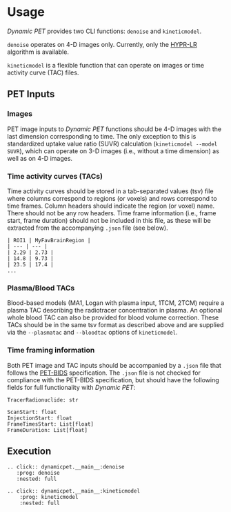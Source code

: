 # Usage

_Dynamic PET_ provides two CLI functions: `denoise` and `kineticmodel`.

`denoise` operates on 4-D images only.
Currently, only the [HYPR-LR] algorithm is available.

`kineticmodel` is a flexible function that can operate on images or time activity curve (TAC) files.

## PET Inputs

### Images

PET image inputs to _Dynamic PET_ functions should be 4-D images with the last dimension corresponding to time.
The only exception to this is standardized uptake value ratio (SUVR) calculation (`kineticmodel --model SUVR`), which can operate on 3-D images (i.e., without a time dimension) as well as on 4-D images.

### Time activity curves (TACs)

Time activity curves should be stored in a tab-separated values (tsv) file where
columns correspond to regions (or voxels) and rows correspond to time frames.
Column headers should indicate the region (or voxel) name.
There should not be any row headers.
Time frame information (i.e., frame start, frame duration) should not be included
in this file, as these will be extracted from the accompanying `.json` file (see below).

```{note} **Example TAC file content**
| ROI1 | MyFavBrainRegion |
| --- | --- |
| 2.29 | 2.73 |
| 14.8 | 9.73 |
| 23.5 | 17.4 |
...
```

### Plasma/Blood TACs

Blood-based models (MA1, Logan with plasma input, 1TCM, 2TCM) require a plasma
TAC describing the radiotracer concentration in plasma.
An optional whole blood TAC can also be provided for blood volume correction.
These TACs should be in the same tsv format as described above and are supplied
via the `--plasmatac` and `--bloodtac` options of `kineticmodel`.

### Time framing information

Both PET image and TAC inputs should be accompanied by a `.json` file that follows the [PET-BIDS] specification. The `.json` file is not checked for compliance with the PET-BIDS specification, but should have the following fields for full functionality with _Dynamic PET_:

```{code-block} python
TracerRadionuclide: str

ScanStart: float
InjectionStart: float
FrameTimesStart: List[float]
FrameDuration: List[float]
```

## Execution

```{eval-rst}
.. click:: dynamicpet.__main__:denoise
   :prog: denoise
   :nested: full
```

```{eval-rst}
.. click:: dynamicpet.__main__:kineticmodel
    :prog: kineticmodel
    :nested: full
```

[hypr-lr]: https://doi.org/10.2967/jnumed.109.073999
[pet-bids]: https://bids-specification.readthedocs.io/en/stable/04-modality-specific-files/09-positron-emission-tomography.html
